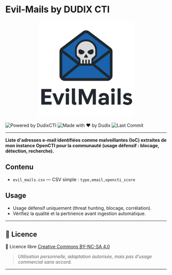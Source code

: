 # Evil-Mails by DUDIX CTI

<p align="center">
<img src="./Img/EvilMails.webp" width="300"/>
<p align="center">

![Powered by DudixCTI](https://img.shields.io/badge/powered%20by-DudixCTI-0052cc?style=for-the-badge&logo=apachekafka)
![Made with ❤️ by Dudix](https://img.shields.io/badge/Made%20with%20%E2%9D%A4%EF%B8%8F-by%20Dudix-darkred?style=for-the-badge)
![Last Commit](https://img.shields.io/github/last-commit/CyberFlooD/dudix-cti?label=Cyber%20Threat%20Intel%20%E2%80%93%20Last%20Update&color=informational&style=for-the-badge&logo=github)

</p>


---

**Liste d'adresses e-mail identifiées comme malveillantes (IoC) extraites de mon instance OpenCTI pour la communauté (usage défensif : blocage, détection, recherche).**

## Contenu
- `evil_mails.csv` — CSV simple : `type,email,opencti_score`

## Usage
- Usage défensif uniquement (threat hunting, blocage, corrélation).
- Vérifiez la qualité et la pertinence avant ingestion automatique.

---

## 🔖 Licence

📝 Licence libre [Creative Commons BY-NC-SA 4.0](https://creativecommons.org/licenses/by-nc-sa/4.0/)  
> *Utilisation personnelle, adaptation autorisée, mais pas d’usage commercial sans accord.*

---
